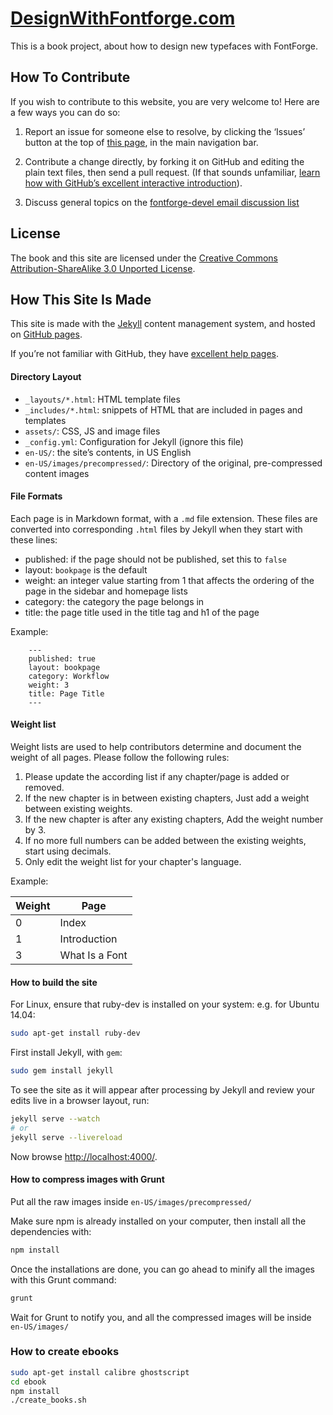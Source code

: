 <!---
See [gh-branch](https://github.com/fontforge/designwithfontforge.com/tree/gh-pages/) for project files.
-->

[DesignWithFontforge.com](http://designwithfontforge.com)
=======================

This is a book project, about how to design new typefaces with FontForge.

## How To Contribute

If you wish to contribute to this website, you are very welcome to! Here are a few ways you can do so:

1. Report an issue for someone else to resolve, by clicking the ‘Issues’ button at the top of [this page](http://github.com/fontforge/designwithfontforge.com), in the main navigation bar.

2. Contribute a change directly, by forking it on GitHub and editing the plain text files, then send a pull request. (If that sounds unfamiliar, [learn how with GitHub’s excellent interactive introduction](https://help.github.com)).

3. Discuss general topics on the [fontforge-devel email discussion list](http://fontforge.10959.n7.nabble.com/Developer-f3.html) 

## License

The book and this site are licensed under the [Creative Commons Attribution-ShareAlike 3.0 Unported License](http://creativecommons.org/licenses/by-sa/3.0/).

## How This Site Is Made

This site is made with the [Jekyll](http://jekyllrb.com/docs/home/) content management system, and hosted on [GitHub pages](http://pages.github.com).

If you’re not familiar with GitHub, they have [excellent help pages](https://help.github.com).

#### Directory Layout

- `_layouts/*.html`: HTML template files
- `_includes/*.html`: snippets of HTML that are included in pages and templates
- `assets/`: CSS, JS and image files
- `_config.yml`: Configuration for Jekyll (ignore this file)
- `en-US/`: the site’s contents, in US English
- `en-US/images/precompressed/`: Directory of the original, pre-compressed content images

#### File Formats

Each page is in Markdown format, with a `.md` file extension. These files are converted into corresponding `.html` files by Jekyll when they start with these lines:

- published: if the page should not be published, set this to `false`
- layout: `bookpage` is the default
- weight: an integer value starting from 1 that affects the ordering of the page in the sidebar and homepage lists
- category: the category the page belongs in
- title: the page title used in the title tag and h1 of the page

Example:

```
    ---
    published: true
    layout: bookpage
    category: Workflow
    weight: 3
    title: Page Title
    ---
```

#### Weight list

Weight lists are used to help contributors determine and document the weight of all pages. Please follow the following rules:

1. Please update the according list if any chapter/page is added or removed.
2. If the new chapter is in between existing chapters, Just add a weight between existing weights.
3. If the new chapter is after any existing chapters, Add the weight number by 3.
4. If no more full numbers can be added between the existing weights, start using decimals.
5. Only edit the weight list for your chapter's language.

Example:

| Weight | Page                                       |
|--------|--------------------------------------------|
| 0      | Index                                      |
| 1      | Introduction                               |
| 3      | What Is a Font                             |


#### How to build the site

For Linux, ensure that ruby-dev is installed on your system: e.g. for Ubuntu 14.04:

```bash
sudo apt-get install ruby-dev
```    

First install Jekyll, with `gem`:

```bash
sudo gem install jekyll
```

To see the site as it will appear after processing by Jekyll and review your edits live in a browser layout, run:

```bash
jekyll serve --watch
# or
jekyll serve --livereload
```

Now browse [http://localhost:4000/](http://localhost:4000/).

#### How to compress images with Grunt

Put all the raw images inside `en-US/images/precompressed/`

Make sure npm is already installed on your computer, then install all the dependencies with:
    
```bash
npm install
```

Once the installations are done, you can go ahead to minify all the images with this Grunt command:

```bash
grunt
```

Wait for Grunt to notify you, and all the compressed images will be inside `en-US/images/`

### How to create ebooks

```bash
sudo apt-get install calibre ghostscript
cd ebook
npm install
./create_books.sh
```
